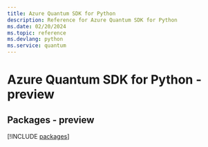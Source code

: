 ```yaml
---
title: Azure Quantum SDK for Python
description: Reference for Azure Quantum SDK for Python
ms.date: 02/20/2024
ms.topic: reference
ms.devlang: python
ms.service: quantum
---
```

# Azure Quantum SDK for Python - preview
## Packages - preview
[!INCLUDE [packages](quantum-index.md)]